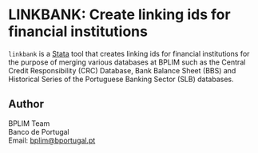 # LINKBANK: Create linking ids for financial institutions

`linkbank` is a [Stata](http://www.stata.com/) tool that creates linking ids for financial institutions for the purpose of merging various databases at BPLIM such as the Central Credit Responsibility (CRC) Database, Bank Balance Sheet (BBS) and Historical Series of the Portuguese Banking Sector (SLB) databases. 


## Author

BPLIM Team
<br>Banco de Portugal
<br>Email: bplim@bportugal.pt
